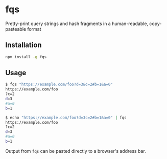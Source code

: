 # fqs

Pretty-print query strings and hash fragments in a human-readable, copy-pasteable format

## Installation

```sh
npm install -g fqs
```

## Usage

```sh
$ fqs "https://example.com/foo?d=3&c=2#b=1&a=0"
https://example.com/foo
?c=2
d=3
#a=0
b=1
```

```sh
$ echo "https://example.com/foo?d=3c=2#b=1&a=0" | fqs
https://example.com/foo
?c=2
d=3
#a=0
b=1
```

Output from `fqs` can be pasted directly to a browser's address bar.
